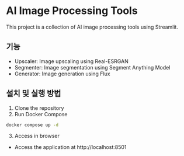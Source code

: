 # AI Image Processing Tools

This project is a collection of AI image processing tools using Streamlit.

## 기능

- Upscaler: Image upscaling using Real-ESRGAN
- Segmenter: Image segmentation using Segment Anything Model
- Generator: Image generation using Flux

## 설치 및 실행 방법

1. Clone the repository
2. Run Docker Compose

```bash
docker compose up -d
```

3. Access in browser
- Access the application at http://localhost:8501
